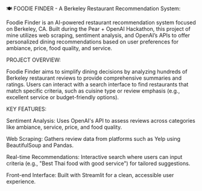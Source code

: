🍽️ FOODIE FINDER - A Berkeley Restaurant Recommendation System:

Foodie Finder is an AI-powered restaurant recommendation system focused on Berkeley, CA. Built during the Pear + OpenAI Hackathon, this project of mine utilizes web scraping, sentiment analysis, and OpenAI’s APIs to offer personalized dining recommendations based on user preferences for ambiance, price, food quality, and service.

PROJECT OVERVIEW:

Foodie Finder aims to simplify dining decisions by analyzing hundreds of Berkeley restaurant reviews to provide comprehensive summaries and ratings. Users can interact with a search interface to find restaurants that match specific criteria, such as cuisine type or review emphasis (e.g., excellent service or budget-friendly options).

KEY FEATURES:

Sentiment Analysis: Uses OpenAI's API to assess reviews across categories like ambiance, service, price, and food quality.

Web Scraping: Gathers review data from platforms such as Yelp using BeautifulSoup and Pandas.

Real-time Recommendations: Interactive search where users can input criteria (e.g., "Best Thai food with good service") for tailored suggestions.

Front-end Interface: Built with Streamlit for a clean, accessible user experience.
